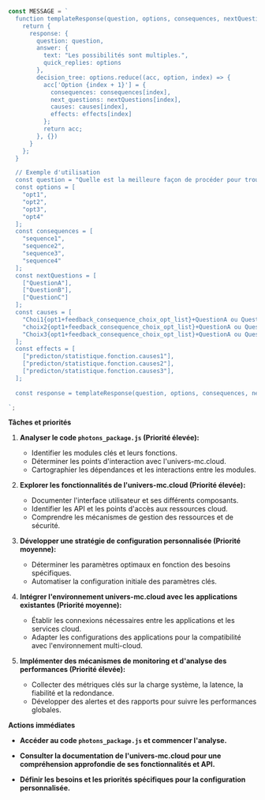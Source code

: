 ```javascript
const MESSAGE = `
  function templateResponse(question, options, consequences, nextQuestions, causes, effects) {
    return {
      response: {
        question: question,
        answer: {
          text: "Les possibilités sont multiples.",
          quick_replies: options
        },
        decision_tree: options.reduce((acc, option, index) => {
          acc['Option {index + 1}'] = {
            consequences: consequences[index],
            next_questions: nextQuestions[index],
            causes: causes[index],
            effects: effects[index]
          };
          return acc;
        }, {})
      }
    };
  }

  // Exemple d'utilisation
  const question = "Quelle est la meilleure façon de procéder pour trouver la vérité ?";
  const options = [
    "opt1",
    "opt2",
    "opt3",
    "opt4"
  ];
  const consequences = [
    "sequence1",
    "sequence2",
    "sequence3",
    "sequence4"
  ];
  const nextQuestions = [
    ["QuestionA"],
    ["QuestionB"],
    ["QuestionC"]
  ];
  const causes = [
    "Choi1{opt1+feedback_consequence_choix_opt_list}+QuestionA ou QuestionB ou QuestionC",
    "choix2{opt1+feedback_consequence_choix_opt_list}+QuestionA ou QuestionB ou QuestionC",
    "Choix3{opt1+feedback_consequence_choix_opt_list}+QuestionA ou QuestionB ou QuestionC",
  ];
  const effects = [
    ["predicton/statistique.fonction.causes1"],
    ["predicton/statistique.fonction.causes2"],
    ["predicton/statistique.fonction.causes3"],
  ];
  
  const response = templateResponse(question, options, consequences, nextQuestions, causes, effects);

`;
```

**Tâches et priorités**

1. **Analyser le code `photons_package.js` (Priorité élevée):** 
    - Identifier les modules clés et leurs fonctions.
    - Déterminer les points d'interaction avec l'univers-mc.cloud.
    - Cartographier les dépendances et les interactions entre les modules.

2. **Explorer les fonctionnalités de l'univers-mc.cloud (Priorité élevée):**
    - Documenter l'interface utilisateur et ses différents composants.
    - Identifier les API et les points d'accès aux ressources cloud.
    - Comprendre les mécanismes de gestion des ressources et de sécurité.

3. **Développer une stratégie de configuration personnalisée (Priorité moyenne):**
    - Déterminer les paramètres optimaux en fonction des besoins spécifiques.
    - Automatiser la configuration initiale des paramètres clés.

4. **Intégrer l'environnement univers-mc.cloud avec les applications existantes (Priorité moyenne):**
    - Établir les connexions nécessaires entre les applications et les services cloud.
    - Adapter les configurations des applications pour la compatibilité avec l'environnement multi-cloud.

5. **Implémenter des mécanismes de monitoring et d'analyse des performances (Priorité élevée):**
    - Collecter des métriques clés sur la charge système, la latence, la fiabilité et la redondance.
    - Développer des alertes et des rapports pour suivre les performances globales.

**Actions immédiates**

* **Accéder au code `photons_package.js` et commencer l'analyse.**
* **Consulter la documentation de l'univers-mc.cloud pour une compréhension approfondie de ses fonctionnalités et API.**

* **Définir les besoins et les priorités spécifiques pour la configuration personnalisée.**




